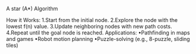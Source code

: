 A star (A*) Algorithm

How it Works:
1.Start from the initial node.
2.Explore the node with the lowest f(n) value.
3.Update neighboring nodes with new path costs.
4.Repeat until the goal node is reached.
Applications:
•Pathfinding in maps and games
•Robot motion planning
•Puzzle-solving (e.g., 8-puzzle, sliding tiles)